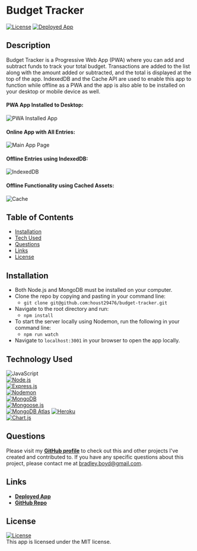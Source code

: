 # Budget Tracker

<a href='./LICENSE'>![License](https://img.shields.io/badge/License%3A-MIT-green.svg)</a> <a href="https://budget-app-tc.herokuapp.com/">![Deployed App](https://img.shields.io/badge/Deployed%20App-blue.svg)</a>

## Description

Budget Tracker is a Progressive Web App (PWA) where you can add and subtract funds to track your total budget. Transactions are added to the list along with the amount added or subtracted, and the total is displayed at the top of the app.
IndexedDB and the Cache API are used to enable this app to function while offline as a PWA and the app is also able to be installed on your desktop or mobile device as well.

#### PWA App Installed to Desktop:

![PWA Installed App](./assets/images/screenshot-4.jpg)

#### Online App with All Entries:

![Main App Page](./assets/images/screenshot-3.jpg)

#### Offline Entries using IndexedDB:

![IndexedDB](./assets/images/screenshot-1.jpg)

#### Offline Functionality using Cached Assets:

![Cache](./assets/images/screenshot-2.jpg)

## Table of Contents

- [Installation](#installation)
- [Tech Used](#tech-used)
- [Questions](#questions)
- [Links](#links)
- [License](#license)

## Installation

- Both Node.js and MongoDB must be installed on your computer.
- Clone the repo by copying and pasting in your command line:
  - `git clone git@github.com:houst29476/budget-tracker.git`
- Navigate to the root directory and run:
  - `npm install`
- To start the server locally using Nodemon, run the following in your command line:
  - `npm run watch`
- Navigate to `localhost:3001` in your browser to open the app locally.

## Technology Used

![JavaScript](https://img.shields.io/badge/JavaScript-F7DF1E?style=for-the-badge&logo=javascript&logoColor=black)  
 <a href='https://nodejs.org/en/'>![Node.js](https://img.shields.io/badge/Node.js-43853D?style=for-the-badge&logo=node.js&logoColor=white)</a>  
 <a href='https://www.npmjs.com/package/express'>![Express.js](https://img.shields.io/badge/Express.js-404D59?style=for-the-badge)</a>  
 <a href='https://nodemon.io/'>![Nodemon](https://img.shields.io/badge/Nodemon-76D04B?style=for-the-badge&logo=nodemon&logoColor=white)</a>  
 <a href='https://dev.mysql.com/doc/'>![MongoDB](https://img.shields.io/badge/MongoDB-4EA94B?style=for-the-badge&logo=mongodb&logoColor=white)</a>  
 <a href='https://mongoosejs.com/'>![Mongoose.js](https://img.shields.io/badge/Mongoose.js-880000?style=for-the-badge&logoColor=white)</a>  
 <a href='https://dev.mysql.com/doc/'>![MongoDB Atlas](https://img.shields.io/badge/MongoDB%20Atlas-4EA94B?style=for-the-badge&logo=mongodb&logoColor=white)</a>
<a href='https://heroku.com'>![Heroku](https://img.shields.io/badge/Heroku-430098?style=for-the-badge&logo=heroku&logoColor=white)</a>  
 <a href='https://www.chartjs.org/'>![Chart.js](https://img.shields.io/badge/Chart.js-DB7093?style=for-the-badge&logoColor=white)</a>

## Questions

Please visit my **[GitHub profile](https://github.com/houst29476/)** to check out this and other projects I've created and contributed to.
If you have any specific questions about this project, please contact me at <bradley.boyd@gmail.com>.

## Links

- **[Deployed App](https://budget-app-tc.herokuapp.com/)**
- **[GitHub Repo](https://github.com/houst29476/budget-tracker/)**

## License

<a href='./LICENSE'>![License](https://img.shields.io/badge/License%3A-MIT-green.svg)</a>  
 This app is licensed under the MIT license.
